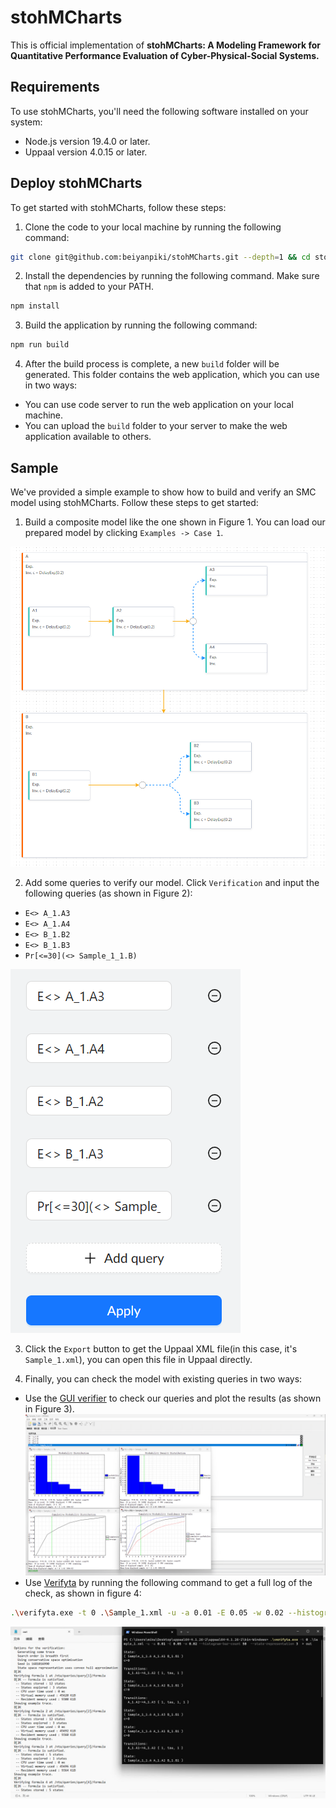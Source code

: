 # stohMCharts

This is official implementation of **stohMCharts: A Modeling Framework for Quantitative Performance Evaluation of Cyber-Physical-Social Systems.**

## Requirements

To use stohMCharts, you'll need the following software installed on your system:
- Node.js version 19.4.0 or later.
- Uppaal version 4.0.15 or later.
 
## Deploy stohMCharts

To get started with stohMCharts, follow these steps:

1. Clone the code to your local machine by running the following command:

```bash
git clone git@github.com:beiyanpiki/stohMCharts.git --depth=1 && cd stohMCharts
```

2. Install the dependencies by running the following command. Make sure that `npm` is added to your PATH.

```bash
npm install
```

3. Build the application by running the following command:

```bash
npm run build
```

4. After the build process is complete, a new `build` folder will be generated. This folder contains the web application, which you can use in two ways:
- You can use code server to run the web application on your local machine.
- You can upload the `build` folder to your server to make the web application available to others.

## Sample

We've provided a simple example to show how to build and verify an SMC model using stohMCharts. Follow these steps to get started:

1. Build a composite model like the one shown in Figure 1. You can load our prepared model by clicking `Examples -> Case 1`.

![Figure 1](doc/figure1.png)


2. Add some queries to verify our model. Click `Verification` and input the following queries (as shown in Figure 2):
- ``E<> A_1.A3``
- ``E<> A_1.A4``
- ``E<> B_1.B2``
- ``E<> B_1.B3``
- ``Pr[<=30](<> Sample_1_1.B)``

![Figure 2](doc/figure2.png)

3. Click the `Export` button to get the Uppaal XML file(in this case, it's `Sample_1.xml`), you can open this file in Uppaal directly.

4. Finally, you can check the model with existing queries in two ways:
- Use the [GUI verifier](https://docs.uppaal.org/gui-reference/verifier/) to check our queries and plot the results (as shown in Figure 3).
![Figure 3](doc/figure3.png)
- Use [Verifyta](https://docs.uppaal.org/toolsandapi/verifyta/) by running the following command to get a full log of the check, as shown in figure 4:
```bash
.\verifyta.exe -t 0 .\Sample_1.xml -u -a 0.01 -E 0.05 -w 0.02 --histogram-bar-count 50  --state-representation 3  > out
```
![Figure 4](doc/figure4.png)
